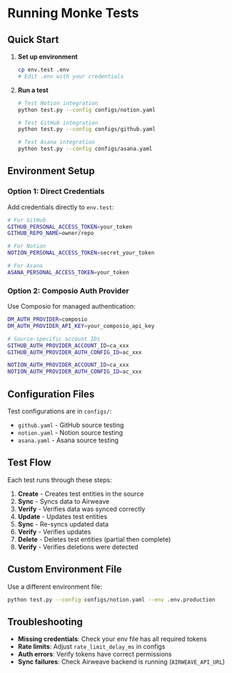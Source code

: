 # Running Monke Tests

## Quick Start

1. **Set up environment**
   ```bash
   cp env.test .env
   # Edit .env with your credentials
   ```

2. **Run a test**
   ```bash
   # Test Notion integration
   python test.py --config configs/notion.yaml
   
   # Test GitHub integration  
   python test.py --config configs/github.yaml
   
   # Test Asana integration
   python test.py --config configs/asana.yaml
   ```

## Environment Setup

### Option 1: Direct Credentials
Add credentials directly to `env.test`:
```bash
# For GitHub
GITHUB_PERSONAL_ACCESS_TOKEN=your_token
GITHUB_REPO_NAME=owner/repo

# For Notion
NOTION_PERSONAL_ACCESS_TOKEN=secret_your_token

# For Asana
ASANA_PERSONAL_ACCESS_TOKEN=your_token
```

### Option 2: Composio Auth Provider
Use Composio for managed authentication:
```bash
DM_AUTH_PROVIDER=composio
DM_AUTH_PROVIDER_API_KEY=your_composio_api_key

# Source-specific account IDs
GITHUB_AUTH_PROVIDER_ACCOUNT_ID=ca_xxx
GITHUB_AUTH_PROVIDER_AUTH_CONFIG_ID=ac_xxx

NOTION_AUTH_PROVIDER_ACCOUNT_ID=ca_xxx  
NOTION_AUTH_PROVIDER_AUTH_CONFIG_ID=ac_xxx
```

## Configuration Files

Test configurations are in `configs/`:
- `github.yaml` - GitHub source testing
- `notion.yaml` - Notion source testing  
- `asana.yaml` - Asana source testing

## Test Flow

Each test runs through these steps:
1. **Create** - Creates test entities in the source
2. **Sync** - Syncs data to Airweave
3. **Verify** - Verifies data was synced correctly
4. **Update** - Updates test entities
5. **Sync** - Re-syncs updated data
6. **Verify** - Verifies updates
7. **Delete** - Deletes test entities (partial then complete)
8. **Verify** - Verifies deletions were detected

## Custom Environment File

Use a different environment file:
```bash
python test.py --config configs/notion.yaml --env .env.production
```

## Troubleshooting

- **Missing credentials**: Check your env file has all required tokens
- **Rate limits**: Adjust `rate_limit_delay_ms` in configs
- **Auth errors**: Verify tokens have correct permissions
- **Sync failures**: Check Airweave backend is running (`AIRWEAVE_API_URL`)
